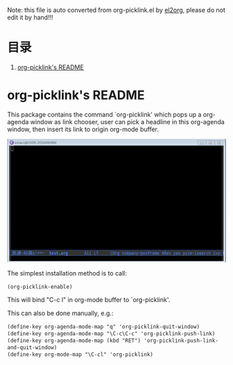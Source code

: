 Note: this file is auto converted from org-picklink.el by [el2org](https://github.com/tumashu/el2org), please do not edit it by hand!!!


# &#30446;&#24405;

1.  [org-picklink's README](#org25afe21)


<a id="org25afe21"></a>

# org-picklink's README

This package contains the command \`org-picklink' which pops
up a org-agenda window as link chooser, user can
pick a headline in this org-agenda window, then insert
its link to origin org-mode buffer.

![img](./snapshots/org-picklink.gif)

The simplest installation method is to call:

    (org-picklink-enable)

This will bind "C-c l" in org-mode buffer to \`org-picklink'.

This can also be done manually, e.g.:

    (define-key org-agenda-mode-map "q" 'org-picklink-quit-window)
    (define-key org-agenda-mode-map "\C-c\C-c" 'org-picklink-push-link)
    (define-key org-agenda-mode-map (kbd "RET") 'org-picklink-push-link-and-quit-window)
    (define-key org-mode-map "\C-cl" 'org-picklink)

